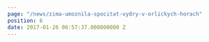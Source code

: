 ```yaml
---
page: "/news/zima-umoznila-spocitat-vydry-v-orlickych-horach"
position: 6
date: 2017-01-26 06:57:37.000000000 Z
---
```

